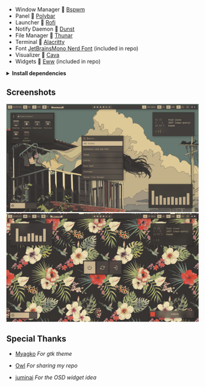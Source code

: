 - Window Manager  [Bspwm](https://github.com/baskerville/bspwm)
- Panel  [Polybar](https://github.com/polybar/polybar)
- Launcher  [Rofi](https://github.com/davatorium/rofi)
- Notify Daemon  [Dunst](https://github.com/dunst-project/dunst)
- File Manager  [Thunar](https://gitlab.xfce.org/xfce/thunar)
- Terminal  [Alacritty](https://github.com/alacritty/alacritty)
- Font [JetBrainsMono Nerd Font](https://www.nerdfonts.com/) (included in repo)
- Visualizer  [Cava](https://github.com/karlstav/cava)
- Widgets  [Eww](https://github.com/elkowar/eww) (included in repo)



<details>
<summary><b>Install dependencies</b></summary>
<br>

> Some dependencies (not all)

```sh
bspwm alacritty xrdb sxhkd cava polybar rofi picom dunst feh polkit-gnome fontconfig \
fontconfig-32bit libX11-devel libXinerama-devel libXft-devel gdk-pixbuf gpick xclip \
ImageMagick gvfs gvfs-mtp Thunar tumbler
```

</details>

## Screenshots
![Screenshot](extra/screenshots/1.png)
![Screenshot](extra/screenshots/2.png)


## Special Thanks

- [Myagko](https://github.com/Myagko) *For gtk theme*

- [Owl](https://notabug.org/owl410) *For sharing my repo*

- [juminai](https://github.com/juminai) *For the OSD widget idea*

